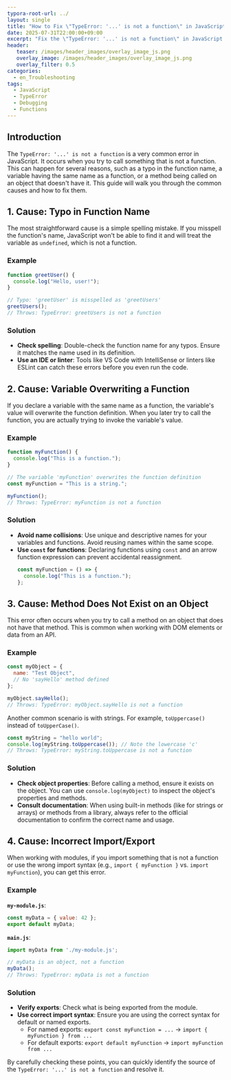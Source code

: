 ```yaml
---
typora-root-url: ../
layout: single
title: "How to Fix \"TypeError: '...' is not a function\" in JavaScript"
date: 2025-07-31T22:00:00+09:00
excerpt: "Fix the \"TypeError: '...' is not a function\" in JavaScript by ensuring the variable you are calling is actually a function and checking for scope issues or typos."
header:
   teaser: /images/header_images/overlay_image_js.png
   overlay_image: /images/header_images/overlay_image_js.png
   overlay_filter: 0.5
categories:
  - en_Troubleshooting
tags:
  - JavaScript
  - TypeError
  - Debugging
  - Functions
---
```


## Introduction

The `TypeError: '...' is not a function` is a very common error in JavaScript. It occurs when you try to call something that is not a function. This can happen for several reasons, such as a typo in the function name, a variable having the same name as a function, or a method being called on an object that doesn't have it. This guide will walk you through the common causes and how to fix them.

## 1. Cause: Typo in Function Name

The most straightforward cause is a simple spelling mistake. If you misspell the function's name, JavaScript won't be able to find it and will treat the variable as `undefined`, which is not a function.

### Example

```javascript
function greetUser() {
  console.log("Hello, user!");
}

// Typo: 'greetUser' is misspelled as 'greetUsers'
greetUsers(); 
// Throws: TypeError: greetUsers is not a function
```

### Solution

- **Check spelling**: Double-check the function name for any typos. Ensure it matches the name used in its definition.
- **Use an IDE or linter**: Tools like VS Code with IntelliSense or linters like ESLint can catch these errors before you even run the code.

## 2. Cause: Variable Overwriting a Function

If you declare a variable with the same name as a function, the variable's value will overwrite the function definition. When you later try to call the function, you are actually trying to invoke the variable's value.

### Example

```javascript
function myFunction() {
  console.log("This is a function.");
}

// The variable 'myFunction' overwrites the function definition
const myFunction = "This is a string.";

myFunction(); 
// Throws: TypeError: myFunction is not a function
```

### Solution

- **Avoid name collisions**: Use unique and descriptive names for your variables and functions. Avoid reusing names within the same scope.
- **Use `const` for functions**: Declaring functions using `const` and an arrow function expression can prevent accidental reassignment.
  ```javascript
  const myFunction = () => {
    console.log("This is a function.");
  };
  ```

## 3. Cause: Method Does Not Exist on an Object

This error often occurs when you try to call a method on an object that does not have that method. This is common when working with DOM elements or data from an API.

### Example

```javascript
const myObject = {
  name: "Test Object",
  // No 'sayHello' method defined
};

myObject.sayHello(); 
// Throws: TypeError: myObject.sayHello is not a function
```

Another common scenario is with strings. For example, `toUppercase()` instead of `toUpperCase()`.

```javascript
const myString = "hello world";
console.log(myString.toUppercase()); // Note the lowercase 'c'
// Throws: TypeError: myString.toUppercase is not a function
```

### Solution

- **Check object properties**: Before calling a method, ensure it exists on the object. You can use `console.log(myObject)` to inspect the object's properties and methods.
- **Consult documentation**: When using built-in methods (like for strings or arrays) or methods from a library, always refer to the official documentation to confirm the correct name and usage.

## 4. Cause: Incorrect Import/Export

When working with modules, if you import something that is not a function or use the wrong import syntax (e.g., `import { myFunction }` vs. `import myFunction`), you can get this error.

### Example

**`my-module.js`**:
```javascript
const myData = { value: 42 };
export default myData;
```

**`main.js`**:
```javascript
import myData from './my-module.js';

// myData is an object, not a function
myData(); 
// Throws: TypeError: myData is not a function
```

### Solution

- **Verify exports**: Check what is being exported from the module.
- **Use correct import syntax**: Ensure you are using the correct syntax for default or named exports.
  - For named exports: `export const myFunction = ...` -> `import { myFunction } from ...`
  - For default exports: `export default myFunction` -> `import myFunction from ...`

By carefully checking these points, you can quickly identify the source of the `TypeError: '...' is not a function` and resolve it.

